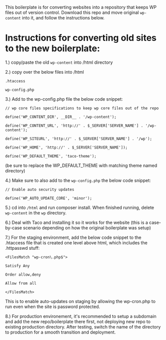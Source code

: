 This boilerplate is for converting websites into a repository that keeps WP files out of version control. Download this repo and move original `wp-content` into it, and follow the instructions below.

# Instructions for converting old sites to the new boilerplate:

1.) copy/paste the old `wp-content` into /html directory

2.) copy over the below files into /html

`.htaccess`

`wp-config.php`

3.) Add to the wp-config.php file the below code snippet:

`// wp core files specifications to keep wp core files out of the repo`

`define('WP_CONTENT_DIR', __DIR__ . '/wp-content');`

`define('WP_CONTENT_URL', 'http://' . $_SERVER['SERVER_NAME'] . '/wp-content');`

`define('WP_SITEURL', 'http://' . $_SERVER['SERVER_NAME'] . '/wp');`

`define('WP_HOME', 'http://' . $_SERVER['SERVER_NAME']);`

`define('WP_DEFAULT_THEME', 'taco-theme');`

(be sure to replace the WP_DEFAULT_THEME with matching theme named directory)

4.) Make sure to also add to the `wp-config.php` the below code snippet:

`// Enable auto security updates`

`define('WP_AUTO_UPDATE_CORE', 'minor');`

5.) cd into `/html` and run composer install. When finished running, delete `wp-content` in the `wp` directory.

6.) Deal with Taco and installing it so it works for the website (this is a case-by-case scenario depending on how the original boilerplate was setup)

7.) For the staging environment, add the below code snippet to the .htaccess file that is created one level above html, which includes the .httpasswd stuff:

`<FilesMatch "wp-cron\.php$">`

`Satisfy Any`

`Order allow,deny`

`Allow from all`

`</FilesMatch>`

This is to enable auto-updates on staging by allowing the wp-cron.php to run even when the site is password protected.

8.) For production environement, it's recommended to setup a subdomain and add the new repo/boilerplate there first, not deploying new repo to existing production directory. After testing, switch the name of the directory to production for a smooth transition and deployment.




